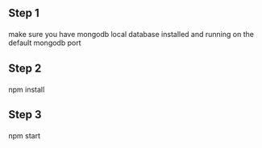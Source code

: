 <h2><p>Step 1</h2>make sure you have mongodb local database installed and running on the default mongodb port</p>
<h2><p>Step 2</h2>npm install</p>
<h2><p>Step 3</h2>npm start</p>
